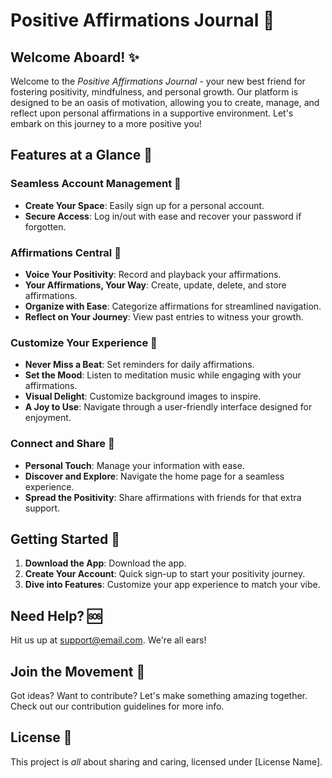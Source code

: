 # **Positive Affirmations Journal** 🌈



## **Welcome Aboard!** ✨

Welcome to the *Positive Affirmations Journal* - your new best friend for fostering positivity, mindfulness, and personal growth. Our platform is designed to be an oasis of motivation, allowing you to create, manage, and reflect upon personal affirmations in a supportive environment. Let's embark on this journey to a more positive you!

## **Features at a Glance** 🚀

### **Seamless Account Management** 🔐
- **Create Your Space**: Easily sign up for a personal account.
- **Secure Access**: Log in/out with ease and recover your password if forgotten.

### **Affirmations Central** 💖
- **Voice Your Positivity**: Record and playback your affirmations.
- **Your Affirmations, Your Way**: Create, update, delete, and store affirmations.
- **Organize with Ease**: Categorize affirmations for streamlined navigation.
- **Reflect on Your Journey**: View past entries to witness your growth.

### **Customize Your Experience** 🌟
- **Never Miss a Beat**: Set reminders for daily affirmations.
- **Set the Mood**: Listen to meditation music while engaging with your affirmations.
- **Visual Delight**: Customize background images to inspire.
- **A Joy to Use**: Navigate through a user-friendly interface designed for enjoyment.

### **Connect and Share** 🤝
- **Personal Touch**: Manage your information with ease.
- **Discover and Explore**: Navigate the home page for a seamless experience.
- **Spread the Positivity**: Share affirmations with friends for that extra support.

## **Getting Started** 🌱

1. **Download the App**: Download the app. 
2. **Create Your Account**: Quick sign-up to start your positivity journey.
3. **Dive into Features**: Customize your app experience to match your vibe.

## **Need Help?** 🆘

Hit us up at [support@email.com](mailto:support@email.com). We're all ears!

## **Join the Movement** 👐

Got ideas? Want to contribute? Let's make something amazing together. Check out our contribution guidelines for more info.

## **License** 📜

This project is *all* about sharing and caring, licensed under [License Name].

